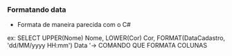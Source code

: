 ### Formatando data

- Formata de maneira parecida com o C#

ex: SELECT UPPER(Nome) Nome, LOWER(Cor) Cor, FORMAT(DataCadastro, 'dd/MM/yyyy HH:mm') Data
                                              '-> COMANDO QUE FORMATA COLUNAS